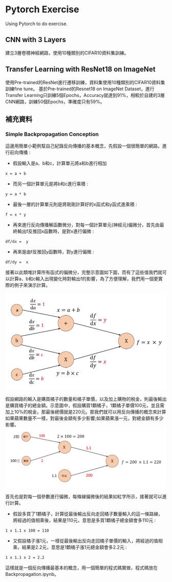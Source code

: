 # Pytorch Exercise

Using Pytorch to do exercise.

## CNN with 3 Layers
建立3層卷積神經網路，使用10種類別的CIFAR10資料集訓練。

## Transfer Learning with ResNet18 on ImageNet
使用Pre-trained的ResNet進行遷移訓練，資料集使用10種類別的CIFAR10資料集訓練fine tune。
基於Pre-trained的Resnet18 on ImageNet Dataset，進行Transfer
Learning只訓練5個Epochs，Accuracy就達到91%，相較於自建的3層CNN網路，訓練50個Epochs，準確度只有59%。

## 補充資料
### Simple Backpropagation Conception
這邊用簡單小範例幫自己紀錄反向傳播的基本概念，先假設一個很簡單的網路，進行前向傳播 :
* 假設輸入是a、b和c，計算單元將a和b進行相加
```
x = a + b
```
* 而另一個計算單元是將b和c進行乘積 :
```
y = a * b
```
* 最後一層的計算單元則是將剛剛計算好的x函式和y函式進乘積 :
```
f = x * y
```
* 再來進行反向傳播解函數微分，對每一個計算單元(神經元)偏微分，首先由最終輸出f反推回x函數時，是對x進行偏微 :
```
df/dx =  y
```
* 再來是由f反推回y函數時，對y進行偏微 :
```
df/dy =  x
```
接著以此類堆計算所有函式的偏微分，完整示意圖如下圖，而有了這些值我們就可以計算a、b和c輸入出現變化時對輸出f的影響，為了方便理解，我們用一個更實際的例子來演示計算。

![image](https://github.com/cylcharles/Pytorch_exercise/blob/master/img/example1.png)

假設網路的輸入是購買橘子的數量和橘子單價，以及加上購物的稅金，則最後輸出是購買橘子的總金額。示意圖中，假設購買1顆橘子，1顆橘子單價100元，並且需加上10%的稅金，那最後總價就是220元。那我們就可以用反向傳播的概念來計算如果蘋果數量不一樣，對最後金額有多少影響;如果蘋果漲一元，對總金額有多少影響。
![image](https://github.com/cylcharles/Pytorch_exercise/blob/master/img/example2.png)

首先也是對每一個參數進行偏微，每條線偏微後的結果如紅字所示，接著就可以進行計算。
* 假設多買了1顆橘子，計算從最後輸出反向走回橘子數量輸入的這一條路線，將經過的值相乘後，結果是110元，意思是多買1顆橘子總金額會多110元 : 
```
1 x 1.1 x 100 = 110
```
* 又假設橘子漲1元，一樣從最後輸出反向走回橘子單價的輸入，將經過的值相乘，結果是2.2元，意思是1顆橘子漲1元總金額會多2.2元 : 
```
1 x 1.1 x 2 = 2.2
```
這樣就是一個反向傳播最基本的概念，用一個簡單的程式碼實做，程式碼放在Backpropagation.ipynb。
